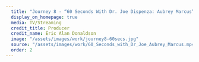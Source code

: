 ```yaml
---
  title: "Journey 8 - “60 Seconds With Dr. Joe Dispenza: Aubrey Marcus”"
  display_on_homepage: true
  media: TV/Streaming
  credit_title: Producer
  credit_name: Eric Alan Donaldson
  image: "/assets/images/work/journey8-60secs.jpg"
  source: "/assets/images/work/60_Seconds_with_Dr_Joe_Aubrey_Marcus.mp4"
  order: 2
---
```

